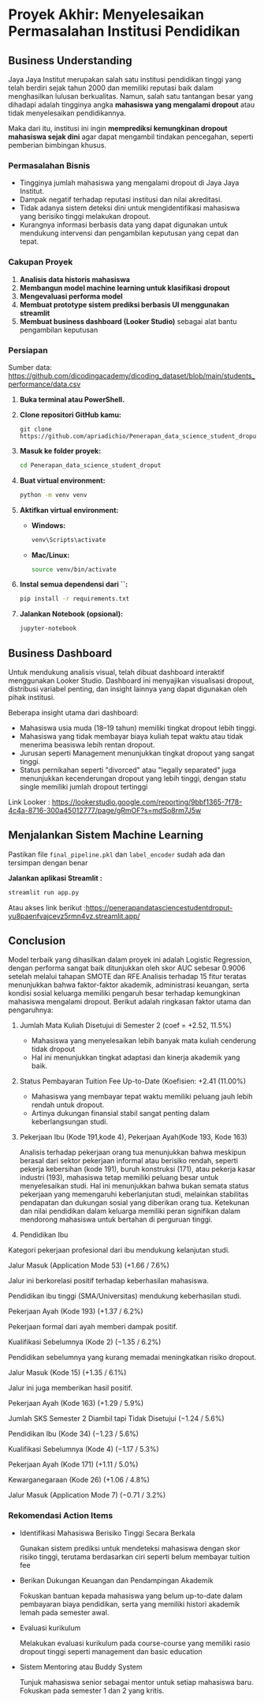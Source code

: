 # Proyek Akhir: Menyelesaikan Permasalahan Institusi Pendidikan

## Business Understanding
Jaya Jaya Institut merupakan salah satu institusi pendidikan tinggi yang telah berdiri sejak tahun 2000 dan memiliki reputasi baik dalam menghasilkan lulusan berkualitas. Namun, salah satu tantangan besar yang dihadapi adalah tingginya angka **mahasiswa yang mengalami dropout** atau tidak menyelesaikan pendidikannya.

Maka dari itu, institusi ini ingin **memprediksi kemungkinan dropout mahasiswa sejak dini** agar dapat mengambil tindakan pencegahan, seperti pemberian bimbingan khusus.

### Permasalahan Bisnis
- Tingginya jumlah mahasiswa yang mengalami dropout di Jaya Jaya Institut.
- Dampak negatif terhadap reputasi institusi dan nilai akreditasi.
- Tidak adanya sistem deteksi dini untuk mengidentifikasi mahasiswa yang berisiko tinggi melakukan dropout.
- Kurangnya informasi berbasis data yang dapat digunakan untuk mendukung intervensi dan pengambilan keputusan yang cepat dan tepat.

### Cakupan Proyek
1. **Analisis data historis mahasiswa**
2. **Membangun model machine learning untuk klasifikasi dropout**
3. **Mengevaluasi performa model**
4. **Membuat prototype sistem prediksi berbasis UI menggunakan streamlit**
5. **Membuat business dashboard (Looker Studio)** sebagai alat bantu pengambilan keputusan


### Persiapan

Sumber data: https://github.com/dicodingacademy/dicoding_dataset/blob/main/students_performance/data.csv
1. **Buka terminal atau PowerShell.**

2. **Clone repositori GitHub kamu:**

   ```
   git clone https://github.com/apriadichio/Penerapan_data_science_student_droput.git
   ```

3. **Masuk ke folder proyek:**

   ```bash
   cd Penerapan_data_science_student_droput
   ```

4. **Buat virtual environment:**

   ```bash
   python -m venv venv
   ```

5. **Aktifkan virtual environment:**

   - **Windows:**
     ```bash
     venv\Scripts\activate
     ```
   - **Mac/Linux:**
     ```bash
     source venv/bin/activate
     ```

6. **Instal semua dependensi dari **``**:**

   ```bash
   pip install -r requirements.txt
   ```

7. **Jalankan Notebook (opsional):**

   ```bash
   jupyter-notebook
   ```


## Business Dashboard
Untuk mendukung analisis visual, telah dibuat dashboard interaktif menggunakan Looker Studio. Dashboard ini menyajikan visualisasi dropout, distribusi variabel penting, dan insight lainnya yang dapat digunakan oleh pihak institusi.

Beberapa insight utama dari dashboard:
- Mahasiswa usia muda (18–19 tahun) memiliki tingkat dropout lebih tinggi.
- Mahasiswa yang tidak membayar biaya kuliah tepat waktu atau tidak menerima beasiswa lebih rentan dropout.
- Jurusan seperti Management menunjukkan tingkat dropout yang sangat tinggi.
- Status pernikahan seperti "divorced" atau "legally separated" juga menunjukkan kecenderungan dropout yang lebih tinggi, dengan statu single memiliki jumlah dropout tertinggi

Link Looker : https://lookerstudio.google.com/reporting/9bbf1365-7f78-4c4a-8716-300a45012777/page/gRmOF?s=mdSo8rm7J5w

## Menjalankan Sistem Machine Learning
Pastikan file ```final_pipeline.pkl``` dan ```label_encoder``` sudah ada dan tersimpan dengan benar 

**Jalankan aplikasi Streamlit :**
   ```bash
   streamlit run app.py
   ```

   Atau akses link berikut :https://penerapandatasciencestudentdroput-yu8paenfvajcevz5rmn4vz.streamlit.app/

## Conclusion
Model terbaik yang dihasilkan dalam proyek ini adalah Logistic Regression, dengan performa sangat baik ditunjukkan oleh skor AUC sebesar 0.9006 setelah melalui tahapan SMOTE dan RFE.Analisis terhadap 15 fitur teratas menunjukkan bahwa faktor-faktor akademik, administrasi keuangan, serta kondisi sosial keluarga memiliki pengaruh besar terhadap kemungkinan mahasiswa mengalami dropout. Berikut adalah ringkasan faktor utama dan pengaruhnya:

1. Jumlah Mata Kuliah Disetujui di Semester 2 (coef = +2.52, 11.5%)
   - Mahasiswa yang menyelesaikan lebih banyak mata kuliah cenderung tidak dropout
   - Hal ini menunjukkan tingkat adaptasi dan kinerja akademik yang baik.
     
2. Status Pembayaran Tuition Fee Up-to-Date (Koefisien: +2.41 (11.00%)
   - Mahasiswa yang membayar tepat waktu memiliki peluang jauh lebih rendah untuk dropout.
   - Artinya dukungan finansial stabil sangat penting dalam keberlangsungan studi.

3. Pekerjaan Ibu (Kode 191,kode 4), Pekerjaan Ayah(Kode 193, Kode 163)
   
      Analisis terhadap pekerjaan orang tua menunjukkan bahwa meskipun berasal dari sektor pekerjaan informal atau berisiko rendah, seperti pekerja kebersihan (kode 191), buruh konstruksi (171), atau pekerja kasar industri (193), mahasiswa tetap memiliki peluang besar untuk menyelesaikan studi. Hal ini menunjukkan bahwa bukan semata status pekerjaan yang memengaruhi keberlanjutan studi, melainkan stabilitas pendapatan dan dukungan sosial yang diberikan orang tua. Ketekunan dan nilai pendidikan dalam keluarga memiliki peran signifikan dalam mendorong mahasiswa untuk bertahan di perguruan tinggi.

5. Pendidikan Ibu

Kategori pekerjaan profesional dari ibu mendukung kelanjutan studi.

Jalur Masuk (Application Mode 53) (+1.66 / 7.6%)

Jalur ini berkorelasi positif terhadap keberhasilan mahasiswa.



Pendidikan ibu tinggi (SMA/Universitas) mendukung keberhasilan studi.

Pekerjaan Ayah (Kode 193) (+1.37 / 6.2%)

Pekerjaan formal dari ayah memberi dampak positif.

Kualifikasi Sebelumnya (Kode 2) (−1.35 / 6.2%)

Pendidikan sebelumnya yang kurang memadai meningkatkan risiko dropout.

Jalur Masuk (Kode 15) (+1.35 / 6.1%)

Jalur ini juga memberikan hasil positif.

Pekerjaan Ayah (Kode 163) (+1.29 / 5.9%)

Jumlah SKS Semester 2 Diambil tapi Tidak Disetujui (−1.24 / 5.6%)

Pendidikan Ibu (Kode 34) (−1.23 / 5.6%)

Kualifikasi Sebelumnya (Kode 4) (−1.17 / 5.3%)

Pekerjaan Ayah (Kode 171) (+1.11 / 5.0%)

Kewarganegaraan (Kode 26) (+1.06 / 4.8%)

Jalur Masuk (Application Mode 7) (−0.71 / 3.2%)


   

### Rekomendasi Action Items
- Identifikasi Mahasiswa Berisiko Tinggi Secara Berkala

  Gunakan sistem prediksi untuk mendeteksi mahasiswa dengan skor risiko tinggi, terutama berdasarkan ciri seperti belum membayar tuition fee
  
- Berikan Dukungan Keuangan dan Pendampingan Akademik

  Fokuskan bantuan kepada mahasiswa yang belum up-to-date dalam pembayaran biaya pendidikan, serta yang memiliki histori akademik lemah pada semester awal.

- Evaluasi kurikulum

  Melakukan evaluasi kurikulum pada course-course yang memiliki rasio dropout tinggi seperti management dan basic education

- Sistem Mentoring atau Buddy System
  
  Tunjuk mahasiswa senior sebagai mentor untuk setiap mahasiswa baru. Fokuskan pada semester 1 dan 2 yang kritis.

